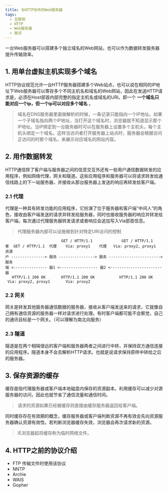 ```yaml
---
title: 与HTTP协作的Web服务器
tags:
  - 互联网
  - HTTP
  - Web服务器
  - 面试
---
```


一台Web服务器可以搭建多个独立域名的Web网站，也可以作为数据转发服务器提升传输效率。

<!--more-->

## 1. 用单台虚拟主机实现多个域名

HTTP协议规范允许一台HTTP服务器搭建多个Web站点，也可以说在相同的IP地址下Web服务器可以寄存多个不同主机名和域名的Web网站，因此在发送HTTP请求是，必须在Host部首内部完整的指定主机名或域名的URI。即一个 **一个域名只能对应一个ip，但一个ip可以对应多个域名** 。

> 域名在DNS服务器里面做解析的时候，一条记录只能指向一个IP地址。如果一个子域名指向两个IP地址，当打开这个域名时，浏览器就不知道显示那个IP地址。当IP绑定到一台服务器时可以在服务器上设置多个主机头，每个主机头绑定一个域名。这样当访问者打开服务器上站点时，服务器会根据访问正访问的时那个域名，来展示对应域名的网站内容。

## 2. 用作数据转发

HTTP通信除了客户端与服务器之间的信息交互外还有一些用户通信数据转发的应用程序，例如网络代理，网关和隧道。这些应用程序和服务器可以将请求转发给通信线路上的下一站服务器，并接收从那台服务器上发送的响应再转发给客户端。

### 2.1 代理

代理是一种具有转发功能的应用程序，它扮演了位于服务器和客户端“中间人”的角色，接收由客户端发送的请求并转发给服务器，同时也接收服务器的响应并转发给客户端。每次通过代理服务器转发请求或者响应会追加写入Via部首信息。

> 代理服务器内部可以设施做到针对特定URI访问的控制

```
                         GET / HTTP/1.1             GET / HTTP/1.1
客  GET / HTTP/1.1  代理    Via: proxy1    代理   Via: proxy2, proxy1    资源
户 ---------------> 服务 ----------------> 服务 -----------------------> 服务
端 <--------------- 器1 <----------------- 器2 <----------------------- 器
   HTTP/1.1 200 OK       HTTP/1.1 200 OK           HTTP/1.1 200 OK
 Via: proxy2, proxy1       Via: proxy2
```

### 2.2 网关

网关是转发其他服务器通信数据的服务器，接收从客户端发送来的请求，它就像自己拥有通信资源的服务器一样对请求进行处理。有时客户端都可能不会察觉，自己的通讯目标是一个网关。（可以理解为南北向服务）

### 2.3 隧道

隧道是在两个相隔很远的客户端和服务器两者之间进行中转，并保持双方通信连接的应用程序。隧道本身不会去解析HTTP请求。也就是说请求保持原样中转给之后的服务器。

## 3. 保存资源的缓存

缓存是指代理服务器或客户端本地磁盘内保存的资源副本。利用缓存可以减少对源服务器的访问，因此也就节省了通信流量和通信时间。

> 请求的资源如果已经被缓存则直接由缓存服务器返回给客户端。

同时缓存存在有效期的概念，缓存服务器或客户端判断资源不再有效会先向资源服务器确认资源有效性。若判断浏览器缓存失效，浏览器会再次请求新的资源。

> IE浏览器起将缓存称为临时网络文件。

## 4. HTTP之前的协议介绍

* FTP 传输文件时使用该协议
* NNTP
* Archie
* WAIS
* Gopher
